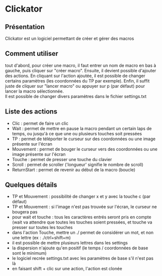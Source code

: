 # Clickator

## Présentation
Clickator est un logiciel permettant de créer et gérer des macros

## Comment utiliser
tout d'abord, pour créer une macro, il faut entrer un nom de macro en bas à gauche, puis cliquer sur "créer macro". Ensuite, il devient possible d'ajouter des actions. En cliquant sur l'action ajoutée, il est possible de changer certains paramètres (les coordonnées du TP par exemple). Enfin, il suffit juste de cliquer sur "lancer macro" ou appuyer sur p (par défaut) pour lancer la macro sélectionnée.  
Il est possible de changer divers paramètres dans le fichier settings.txt

## Liste des actions
- Clic : permet de faire un clic
- Wait : permet de mettre en pause la macro pendant un certain laps de temps, ou jusqu'à ce que une ou plusieurs touches soit pressées
- TP : permet de téléporter le curseur sur des coordonnées ou une image présente sur l'écran
- Mouvement : permet de bouger le curseur vers des coordonnées ou une image présente sur l'écran
- Touche : permet de presser une touche du clavier
- Scroll : permet de scroller ('longueur' signifie le nombre de scroll)
- ReturnStart : permet de revenir au début de la macro (boucle)

## Quelques détails
- TP et Mouvement : possibilité de changer x et y avec la touche c (par défaut)
- TP et Mouvement : si l'image n'est pas trouvée sur l'écran, le curseur ne bougera pas
- pour wait et touche : tous les caractères entrés seront pris en compte (wait va attendre que toutes les touches soient pressées, et touche va presser sur toutes les touches
- dans l'action Touche, mettre un ./ permet de considérer un mot, et non une lettre (ex : ./ctrl+shift+m)
- il est possible de mettre plusieurs lettres dans les settings
- la dispersion n'ajoute qu'en positif (le temps / coordonnées de base sont le minimum)
- le logiciel recrée settings.txt avec les paramètres de base s'il n'est pas là
- en faisant shift + clic sur une action, l'action est clonée
